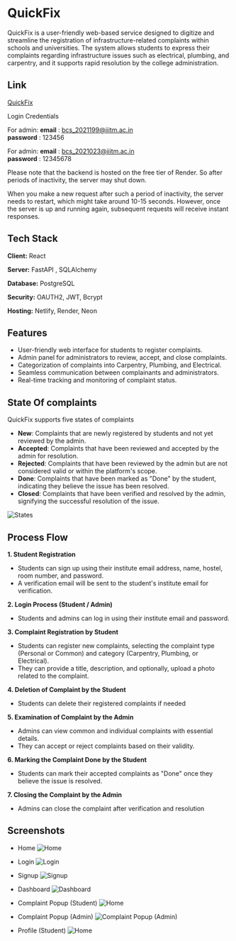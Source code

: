 # QuickFix

QuickFix is a user-friendly web-based service designed to digitize and streamline the registration of infrastructure-related complaints within schools and universities. The system allows students to express their complaints regarding infrastructure issues such as electrical, plumbing, and carpentry, and it supports rapid resolution by the college administration.

## Link

[QuickFix](https://statuesque-basbousa-96f8e3.netlify.app/)

Login Credentials

For admin:
**email** : bcs_2021199@iiitm.ac.in  
**password** : 123456

For admin:
**email** : bcs_2021023@iiitm.ac.in  
**password** : 12345678

Please note that the backend is hosted on the free tier of Render. So after periods of inactivity, the server may shut down.

When you make a new request after such a period of inactivity, the server needs to restart, which might take around 10-15 seconds. However, once the server is up and running again, subsequent requests will receive instant responses.

## Tech Stack

**Client:** React

**Server:** FastAPI , SQLAlchemy

**Database:** PostgreSQL

**Security:** OAUTH2, JWT, Bcrypt

**Hosting:** Netlify, Render, Neon

## Features

- User-friendly web interface for students to register complaints.
- Admin panel for administrators to review, accept, and close complaints.
- Categorization of complaints into Carpentry, Plumbing, and Electrical.
- Seamless communication between complainants and administrators.
- Real-time tracking and monitoring of complaint status.

## State Of complaints

QuickFix supports five states of complaints

- **New**: Complaints that are newly registered by students and not yet reviewed by the admin.
- **Accepted**: Complaints that have been reviewed and accepted by the admin for resolution.
- **Rejected**: Complaints that have been reviewed by the admin but are not considered valid or within the platform's scope.
- **Done**: Complaints that have been marked as "Done" by the student, indicating they believe the issue has been resolved.
- **Closed**: Complaints that have been verified and resolved by the admin, signifying the successful resolution of the issue.

![States](Screenshots/0.png)

## Process Flow

**1. Student Registration**

- Students can sign up using their institute email address, name, hostel, room number, and password.
- A verification email will be sent to the student's institute email for verification.

**2. Login Process (Student / Admin)**

- Students and admins can log in using their institute email and password.

**3. Complaint Registration by Student**

- Students can register new complaints, selecting the complaint type (Personal or Common) and category (Carpentry, Plumbing, or Electrical).
- They can provide a title, description, and optionally, upload a photo related to the complaint.

**4. Deletion of Complaint by the Student**

- Students can delete their registered complaints if needed

**5. Examination of Complaint by the Admin**

- Admins can view common and individual complaints with essential details.
- They can accept or reject complaints based on their validity.

**6. Marking the Complaint Done by the Student**

- Students can mark their accepted complaints as "Done" once they believe the issue is resolved.

**7. Closing the Complaint by the Admin**

- Admins can close the complaint after verification and resolution

## Screenshots

- Home
  ![Home](Screenshots/1.png)

- Login
  ![Login](Screenshots/2.png)

- Signup
  ![Signup](Screenshots/3.png)

- Dashboard
  ![Dashboard](Screenshots/4.png)

- Complaint Popup (Student)
  ![Home](Screenshots/5.png)

- Complaint Popup (Admin)
  ![Complaint Popup (Admin)](Screenshots/9.png)

- Profile (Student)
  ![Home](Screenshots/7.png)
